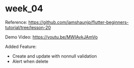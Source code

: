 # week_04

Reference: https://github.com/iamshaunjp/flutter-beginners-tutorial/tree/lesson-20

Demo Video: https://youtu.be/MWIAvkJAmVo

Added Feature:
- Create and update with nonnull validation
- Alert when delete
